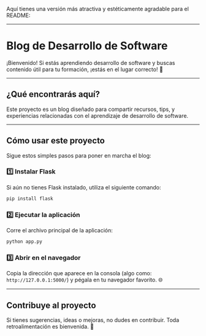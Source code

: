 Aquí tienes una versión más atractiva y estéticamente agradable para el README:

---

# **Blog de Desarrollo de Software**  
¡Bienvenido! Si estás aprendiendo desarrollo de software y buscas contenido útil para tu formación, ¡estás en el lugar correcto! 🚀

---

## **¿Qué encontrarás aquí?**  
Este proyecto es un blog diseñado para compartir recursos, tips, y experiencias relacionadas con el aprendizaje de desarrollo de software. 

---

## **Cómo usar este proyecto**  

Sigue estos simples pasos para poner en marcha el blog:  

### 1️⃣ **Instalar Flask**  
Si aún no tienes Flask instalado, utiliza el siguiente comando:  
```bash
pip install flask
```

### 2️⃣ **Ejecutar la aplicación**  
Corre el archivo principal de la aplicación:  
```bash
python app.py
```

### 3️⃣ **Abrir en el navegador**  
Copia la dirección que aparece en la consola (algo como: `http://127.0.0.1:5000/`) y pégala en tu navegador favorito. 🌐  

---

## **Contribuye al proyecto**  
Si tienes sugerencias, ideas o mejoras, no dudes en contribuir. Toda retroalimentación es bienvenida. 🤝  
